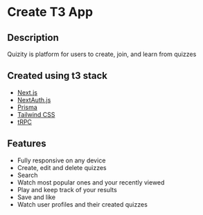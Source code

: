 # Create T3 App

## Description 
Quizity is platform for users to create, join, and learn from quizzes

## Created using t3 stack

- [Next.js](https://nextjs.org)
- [NextAuth.js](https://next-auth.js.org)
- [Prisma](https://prisma.io)
- [Tailwind CSS](https://tailwindcss.com)
- [tRPC](https://trpc.io)

## Features

- Fully responsive on any device
- Create, edit and delete quizzes
- Search
- Watch most popular ones and your recently viewed
- Play and keep track of your results
- Save and like
- Watch user profiles and their created quizzes
